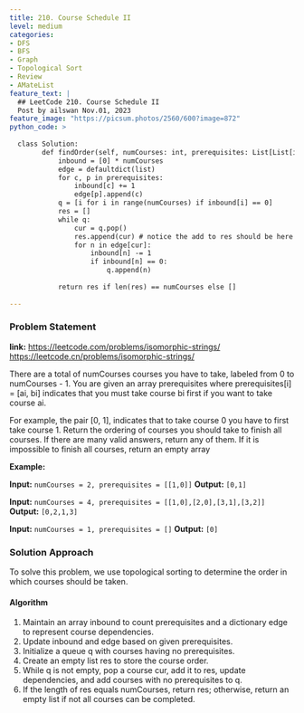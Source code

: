 ```yaml
---
title: 210. Course Schedule II
level: medium
categories:
- DFS
- BFS
- Graph
- Topological Sort
- Review
- AMateList
feature_text: |
  ## LeetCode 210. Course Schedule II
  Post by ailswan Nov.01, 2023
feature_image: "https://picsum.photos/2560/600?image=872"
python_code: >
  
  class Solution:
        def findOrder(self, numCourses: int, prerequisites: List[List[int]]) -> List[int]:
            inbound = [0] * numCourses
            edge = defaultdict(list)
            for c, p in prerequisites:
                inbound[c] += 1
                edge[p].append(c)
            q = [i for i in range(numCourses) if inbound[i] == 0]
            res = []
            while q:
                cur = q.pop()
                res.append(cur) # notice the add to res should be here
                for n in edge[cur]:
                    inbound[n] -= 1
                    if inbound[n] == 0:
                        q.append(n)
            
            return res if len(res) == numCourses else []
            
---
```


### Problem Statement
**link:**
https://leetcode.com/problems/isomorphic-strings/
https://leetcode.cn/problems/isomorphic-strings/
 
There are a total of numCourses courses you have to take, labeled from 0 to numCourses - 1. You are given an array prerequisites where prerequisites[i] = [ai, bi] indicates that you must take course bi first if you want to take course ai.

For example, the pair [0, 1], indicates that to take course 0 you have to first take course 1.
Return the ordering of courses you should take to finish all courses. If there are many valid answers, return any of them. If it is impossible to finish all courses, return an empty array

**Example:**

**Input:** `numCourses = 2, prerequisites = [[1,0]]`
**Output:** `[0,1]`
 
**Input:** `numCourses = 4, prerequisites = [[1,0],[2,0],[3,1],[3,2]]`
**Output:** `[0,2,1,3]`
 
**Input:** `numCourses = 1, prerequisites = []`
**Output:** `[0]`

### Solution Approach
To solve this problem, we use topological sorting to determine the order in which courses should be taken.

#### Algorithm
1. Maintain an array inbound to count prerequisites and a dictionary edge to represent course dependencies.
2. Update inbound and edge based on given prerequisites.
3. Initialize a queue q with courses having no prerequisites.
4. Create an empty list res to store the course order.
5. While q is not empty, pop a course cur, add it to res, update dependencies, and add courses with no prerequisites to q.
6. If the length of res equals numCourses, return res; otherwise, return an empty list if not all courses can be completed.